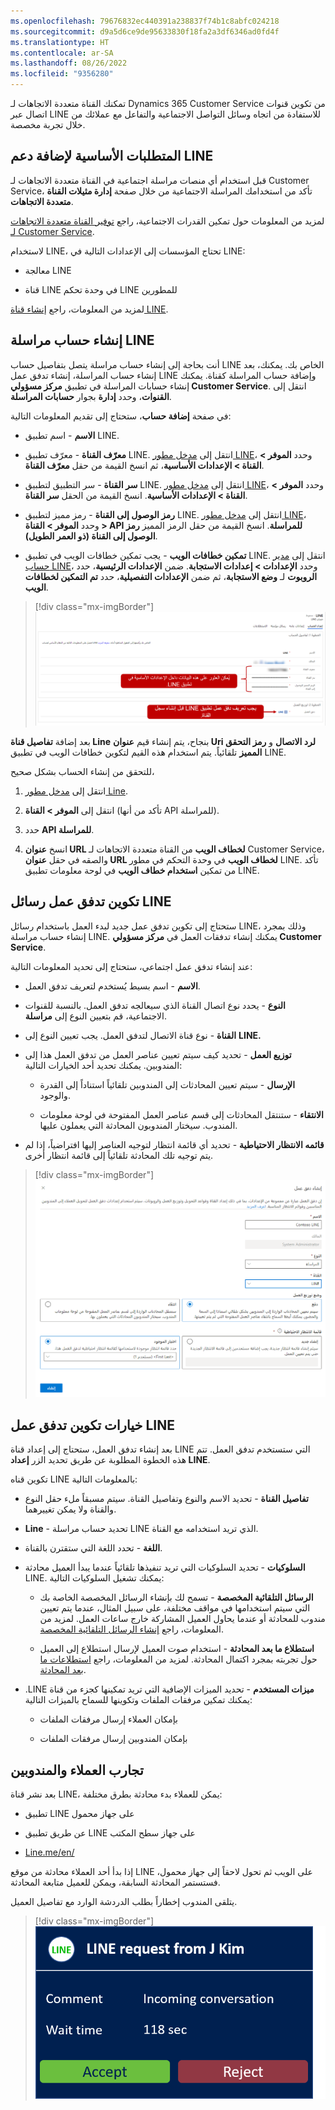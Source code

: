 ```yaml
---
ms.openlocfilehash: 79676832ec440391a238837f74b1c8abfc024218
ms.sourcegitcommit: d9a5d6ce9de95633830f18fa2a3df6346ad0fd4f
ms.translationtype: HT
ms.contentlocale: ar-SA
ms.lasthandoff: 08/26/2022
ms.locfileid: "9356280"
---
```

تمكنك القناة متعددة الاتجاهات لـ Dynamics 365 Customer Service من تكوين قنوات اتصال عبر LINE للاستفادة من اتجاه وسائل التواصل الاجتماعية والتفاعل مع عملائك من خلال تجربة مخصصة.  

## <a name="prerequisites-for-adding-line-support"></a>المتطلبات الأساسية لإضافة دعم LINE

قبل استخدام أي منصات مراسلة اجتماعية في القناة متعددة الاتجاهات لـ Customer Service، تأكد من استخدامك المراسلة الاجتماعية من خلال صفحة **إدارة مثيلات القناة متعددة الاتجاهات**.

لمزيد من المعلومات حول تمكين القدرات الاجتماعية، راجع [توفير القناة متعددة الاتجاهات لـ Customer Service](/dynamics365/omnichannel/administrator/omnichannel-provision-license?azure-portal=true#provision-omnichannel-for-customer-service-application/).
 
لاستخدام LINE، تحتاج المؤسسات إلى الإعدادات التالية في LINE:

- معالجة LINE

- قناة LINE في وحدة تحكم LINE للمطورين

لمزيد من المعلومات، راجع [إنشاء قناة LINE](https://developers.line.biz/en/docs/messaging-api/getting-started/#creating-a-channel/?azure-portal=true).

## <a name="create-a-line-messaging-account"></a>إنشاء حساب مراسلة LINE 

أنت بحاجة إلى إنشاء حساب مراسلة يتصل بتفاصيل حساب LINE الخاص بك. يمكنك، بعد إنشاء حساب المراسلة، إنشاء تدفق عمل LINE وإضافة حساب المراسلة كقناة. يمكنك إنشاء حسابات المراسلة في تطبيق **مركز مسؤولي Customer Service**. انتقل إلى **القنوات**، وحدد **إدارة** بجوار **حسابات المراسلة**.  

في صفحة **إضافة حساب**، ستحتاج إلى تقديم المعلومات التالية:

- **الاسم** - اسم تطبيق LINE.

- **معرّف القناة** - معرّف تطبيق LINE. انتقل إلى [مدخل مطور LINE](https://account.line.biz/login?scope=line&redirectUri=https%3A%2F%2Fdevelopers.line.biz%2Fconsole%2F/?azure-portal=true)، وحدد **الموفر > القناة > الإعدادات الأساسية**، ثم انسخ القيمة من حقل **معرّف القناة**.

- **سر القناة** - سر التطبيق لتطبيق LINE. انتقل إلى [مدخل مطور LINE](https://account.line.biz/login?scope=line&redirectUri=https%3A%2F%2Fdevelopers.line.biz%2Fconsole%2F/?azure-portal=true)، وحدد **الموفر > القناة > الإعدادات الأساسية**. انسخ القيمة من الحقل **سر القناة**.

- **رمز الوصول إلى القناة** - رمز مميز لتطبيق LINE. انتقل إلى [مدخل مطور LINE](https://account.line.biz/login?scope=line&redirectUri=https%3A%2F%2Fdevelopers.line.biz%2Fconsole%2F/?azure-portal=true)، وحدد **الموفر > القناة > API للمراسلة**. انسخ القيمة من حقل الرمز المميز **رمز الوصول إلى القناة (ذو العمر الطويل)**.

- **تمكين خطافات الويب** - يجب تمكين خطافات الويب في تطبيق LINE. انتقل إلى [مدير حساب LINE](https://manager.line.biz/account/?azure-portal=true)، وحدد **الإعدادات > إعدادات الاستجابة**. ضمن **الإعدادات الرئيسية**، حدد **الروبوت** لـ **وضع الاستجابة**، ثم ضمن **الإعدادات التفصيلية**، حدد **تم التمكين لخطافات الويب**.

> [!div class="mx-imgBorder"]
> [![لقطة شاشة لصفحة "إضافة حساب" لحساب جديد لقناة LINE.](../media/3-1.png)](../media/3-1.png#lightbox)

بعد إضافة **تفاصيل قناة Line** بنجاح، يتم إنشاء قيم **عنوان Uri لرد الاتصال** و **رمز التحقق المميز** تلقائياً. يتم استخدام هذه القيم لتكوين خطافات الويب في تطبيق LINE.

للتحقق من إنشاء الحساب بشكل صحيح، 
1. انتقل إلى [مدخل مطور Line](https://account.line.biz/login?scope=line&redirectUri=https%3A%2F%2Fdevelopers.line.biz%2Fconsole%2F). 

1. انتقل إلى **الموفر > القناة** (تأكد من أنها API للمراسلة).

1. حدد **API للمراسلة**. 

1. انسخ **عنوان URL لخطاف الويب** من القناة متعددة الاتجاهات لـ Customer Service، والصقه في حقل **عنوان URL لخطاف الويب** في وحدة التحكم في مطور LINE. تأكد من تمكين **استخدام خطاف الويب** في لوحة معلومات تطبيق LINE.

## <a name="configure-line-workstream"></a>تكوين تدفق عمل رسائل LINE

ستحتاج إلى تكوين تدفق عمل جديد لبدء العمل باستخدام رسائل LINE، وذلك بمجرد إنشاء حساب مراسلة LINE. يمكنك إنشاء تدفقات العمل في **مركز مسؤولي Customer Service**. 

عند إنشاء تدفق عمل اجتماعي، ستحتاج إلى تحديد المعلومات التالية: 

- **الاسم** - اسم بسيط يُستخدم لتعريف تدفق العمل.

- **النوع** - يحدد نوع اتصال القناة الذي سيعالجه تدفق العمل. بالنسبة للقنوات الاجتماعية، قم بتعيين النوع إلى **مراسلة**.  

- **القناة** - نوع قناة الاتصال لتدفق العمل. يجب تعيين النوع إلى **LINE.**

- **توزيع العمل** - تحديد كيف سيتم تعيين عناصر العمل من تدفق العمل هذا إلى المندوبين. يمكنك تحديد أحد الخيارات التالية:
  
    - **الإرسال** - سيتم تعيين المحادثات إلى المندوبين تلقائياً استناداً إلى القدرة والوجود.  
    
    - **الانتقاء** - ستنتقل المحادثات إلى قسم عناصر العمل المفتوحة في لوحة معلومات المندوب. سيختار المندوبون المحادثة التي يعملون عليها.  

- **قائمه الانتظار الاحتياطية** - تحديد أي قائمة انتظار لتوجيه العناصر إليها افتراضياً، إذا لم يتم توجيه تلك المحادثة تلقائياً إلى قائمة انتظار أخرى.

> [!div class="mx-imgBorder"]
> [![لقطة شاشة لمعرف القناة، وسر القناة، والرمز المميز للوصول إلى القناة مع تدفق عمل Line.](../media/03-line-workstream.png)](../media/03-line-workstream.png#lightbox)

## <a name="configure-line-workstream-options"></a>خيارات تكوين تدفق عمل LINE

بعد إنشاء تدفق العمل، ستحتاج إلى إعداد قناة LINE التي ستستخدم تدفق العمل. تتم هذه الخطوة المطلوبة عن طريق تحديد الزر **إعداد LINE**.
  
تكوين قناه LINE بالمعلومات التالية:

- **تفاصيل القناة** - تحديد الاسم والنوع وتفاصيل القناة. سيتم مسبقاً ملء حقل النوع والقناة ولا يمكن تغييرهما.

- **Line** - تحديد حساب مراسلة LINE الذي تريد استخدامه مع القناة. 

- **اللغة** - تحدد اللغة التي ستقترن بالقناة.  

- **السلوكيات** - تحديد السلوكيات التي تريد تنفيذها تلقائياً عندما يبدأ العميل محادثة LINE. يمكنك تشغيل السلوكيات التالية:

    - **الرسائل التلقائية المخصصة‬‏‫** - تسمح لك بإنشاء الرسائل المخصصة الخاصة بك التي سيتم استخدامها في مواقف مختلفة، ‬‏‫على سبيل المثال، عندما يتم تعيين مندوب للمحادثة أو عندما يحاول العميل المشاركة خارج ساعات العمل.‬ لمزيد من المعلومات، راجع [إنشاء الرسائل التلقائية المخصصة](/dynamics365/customer-service/configure-automated-message?tabs=customerserviceadmincenter).
     
    - **استطلاع ما بعد المحادثة** - استخدام صوت العميل لإرسال استطلاع إلى العميل حول تجربته بمجرد اكتمال المحادثة. لمزيد من المعلومات، راجع [استطلاعات ما بعد المحادثة](/dynamics365/customer-service/configure-post-conversation-survey?tabs=customerserviceadmincenter).
    
- **ميزات المستخدم‬‏‫** - تحديد الميزات الإضافية التي تريد تمكينها كجزء من قناة LINE.‬ يمكنك تمكين مرفقات الملفات وتكوينها للسماح بالميزات التالية:
    
    - بإمكان العملاء إرسال مرفقات الملفات
    
    - بإمكان المندوبين إرسال مرفقات الملفات

## <a name="customer-and-agent-experiences"></a>تجارب العملاء والمندوبين

بعد نشر قناة LINE، يمكن للعملاء بدء محادثة بطرق مختلفة:

- تطبيق LINE على جهاز محمول

- عن طريق تطبيق LINE على جهاز سطح المكتب

- [Line.me/en/](https://line.me/en/)

إذا بدأ أحد العملاء محادثة من موقع LINE على الويب ثم تحول لاحقاً إلى جهاز محمول، فستستمر المحادثة السابقة، ويمكن للعميل متابعة المحادثة.

يتلقى المندوب إخطاراً بطلب الدردشة الوارد مع تفاصيل العميل.

> [!div class="mx-imgBorder"]
> [![لقطة شاشة لإخطار طلب دردشة وارد.](../media/3-4.png)](../media/3-4.png#lightbox)

